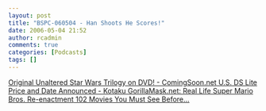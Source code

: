 ```yaml
---
layout: post
title: "BSPC-060504 - Han Shoots He Scores!"
date: 2006-05-04 21:52
author: rcadmin
comments: true
categories: [Podcasts]
tags: []
---
```

<a href="http://comingsoon.net/news/movienews.php?id=14373">Original Unaltered Star Wars Trilogy on DVD! - ComingSoon.net</a><a href="http://www.kotaku.com/gaming/ds-lite/us-ds-lite-price-and-date-announced-171447.php">
U.S. DS Lite Price and Date Announced - Kotaku</a><a href="http://gorillamask.net/mariolive.shtml">
GorillaMask.net: Real Life Super Mario Bros. Re-enactment</a><a href="http://rogerebert.suntimes.com/apps/pbcs.dll/article?AID=/20060420/EDITOR/60419010">
102 Movies You Must See Before...</a>

<a href="http://gorillamask.net/mariolive.shtml" />
<h4 class="desc" /><a href="http://rogerebert.suntimes.com/apps/pbcs.dll/article?AID=/20060420/EDITOR/60419010" />
